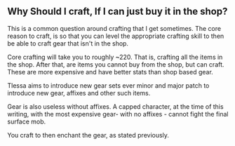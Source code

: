 ## Why Should I craft, If I can just buy it in the shop?

This is a common question around crafting that I get sometimes. The core reason to craft, is so that you can level the 
appropriate crafting skill to then be able to craft gear that isn't in the shop.

Core crafting will take you to roughly ~220. That is, crafting all the items in the shop. After that, are items you cannot buy from
the shop, but can craft. These are more expensive and have better stats than shop based gear.

Tlessa aims to introduce new gear sets ever minor and major patch to introduce new gear, affixes and other such items.

Gear is also useless without affixes. A capped character, at the time of this writing, with the most expensive gear- 
with no affixes - cannot fight the final surface mob.

You craft to then enchant the gear, as stated previously.
